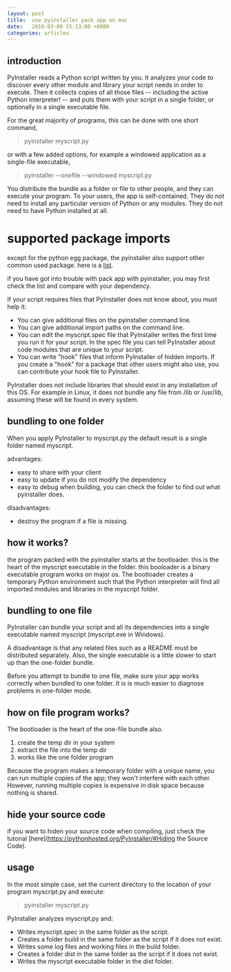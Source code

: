 ```yaml
---
layout: post
title:  use pyinstaller pack app on mac
date:   2016-03-09 15:13:00 +0800
categories: articles
---
```


## introduction

PyInstaller reads a Python script written by you. It analyzes your code to
discover every other module and library your script needs in order to execute.
Then it collects copies of all those files -- including the active Python
interpreter! -- and puts them with your script in a single folder, or
optionally in a single executable file.

For the great majority of programs, this can be done with one short command,

> pyinstaller myscript.py

or with a few added options, for example a windowed application as a single-file
executable,

> pyinstaller --onefile --windowed myscript.py

You distribute the bundle as a folder or file to other people, and they can
execute your program. To your users, the app is self-contained. They do not
need to install any particular version of Python or any modules. They do not
need to have Python installed at all.

# supported package imports

except for the python egg package, the pyinstaller also support other common
used package. here is a [list](https://github.com/pyinstaller/pyinstaller/wiki/Supported-Packages).

if you have got into trouble with pack app with pyinstaller, you may first check
the list and compare with your dependency.

If your script requires files that PyInstaller does not know about, you must help it:

- You can give additional files on the pyinstaller command line.
- You can give additional import paths on the command line.
- You can edit the myscript.spec file that PyInstaller writes the first time you
  run it for your script. In the spec file you can tell PyInstaller about code
  modules that are unique to your script.
- You can write "hook" files that inform PyInstaller of hidden imports. If you
  create a "hook" for a package that other users might also use, you can
  contribute your hook file to PyInstaller.

PyInstaller does not include libraries that should exist in any installation of
this OS. For example in Linux, it does not bundle any file from /lib or /usr/lib,
assuming these will be found in every system.

## bundling to one folder

When you apply PyInstaller to myscript.py the default result is a single folder
named myscript.

advantages:

- easy to share with your client
- easy to update if you do not modify the dependency
- easy to debug when building, you can check the folder to find out what pyinstaller
  does.

disadvantages:

- destroy the program if a file is missing.

## how it works?

the program packed with the pyinstaller starts at the bootloader. this is the
heart of the myscript executable in the folder. this booloader is a binary
executable program works on major os. The bootloader creates a temporary Python
environment such that the Python interpreter will find all imported modules and
libraries in the myscript folder.

## bundling to one file

PyInstaller can bundle your script and all its dependencies into a single
executable named myscript (myscript.exe in Windows).

A disadvantage is that any related files such as a README must be distributed
separately. Also, the single executable is a little slower to start up than the
one-folder bundle.

Before you attempt to bundle to one file, make sure your app works correctly
when bundled to one folder. It is is much easier to diagnose problems in
one-folder mode.

## how on file program works?

The bootloader is the heart of the one-file bundle also.

1. create the temp dir in your system
2. extract the file into the temp dir
3. works like the one folder program

Because the program makes a temporary folder with a unique name, you can run
multiple copies of the app; they won't interfere with each other. However,
running multiple copies is expensive in disk space because nothing is shared.

## hide your source code

if you want to hiden your source code when compiling, just check the tutorial
[here](https://pythonhosted.org/PyInstaller/#Hiding the Source Code).

## usage

In the most simple case, set the current directory to the location of your
program myscript.py and execute:

> pyinstaller myscript.py

PyInstaller analyzes myscript.py and:

- Writes myscript.spec in the same folder as the script.
- Creates a folder build in the same folder as the script if it does not exist.
- Writes some log files and working files in the build folder.
- Creates a folder dist in the same folder as the script if it does not exist.
- Writes the myscript executable folder in the dist folder.
